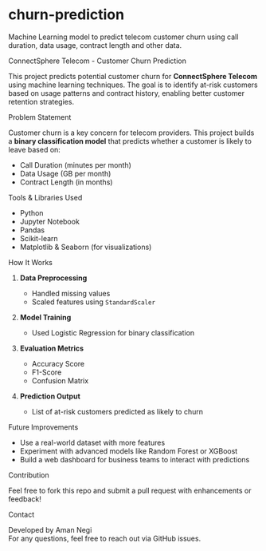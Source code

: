 # churn-prediction
Machine Learning model to predict telecom customer churn using call duration, data usage, contract length and other data.

ConnectSphere Telecom - Customer Churn Prediction

This project predicts potential customer churn for **ConnectSphere Telecom** using machine learning techniques. The goal is to identify at-risk customers based on usage patterns and contract history, enabling better customer retention strategies.


Problem Statement

Customer churn is a key concern for telecom providers. This project builds a **binary classification model** that predicts whether a customer is likely to leave based on:

- Call Duration (minutes per month)
- Data Usage (GB per month)
- Contract Length (in months)


 Tools & Libraries Used

- Python
- Jupyter Notebook
- Pandas
- Scikit-learn
- Matplotlib & Seaborn (for visualizations)


 How It Works

1. **Data Preprocessing**
   - Handled missing values
   - Scaled features using `StandardScaler`

2. **Model Training**
   - Used Logistic Regression for binary classification

3. **Evaluation Metrics**
   - Accuracy Score
   - F1-Score
   - Confusion Matrix

4. **Prediction Output**
   - List of at-risk customers predicted as likely to churn


 Future Improvements

- Use a real-world dataset with more features
- Experiment with advanced models like Random Forest or XGBoost
- Build a web dashboard for business teams to interact with predictions


Contribution

Feel free to fork this repo and submit a pull request with enhancements or feedback!


Contact

Developed by Aman Negi  
For any questions, feel free to reach out via GitHub issues.

